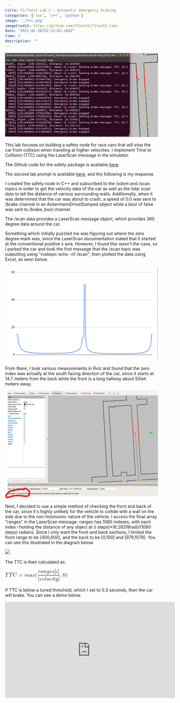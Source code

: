 ```yaml
---
title: F1/Tenth Lab 2 - Automatic Emergency Braking
categories: ['ros', 'c++', 'python']
image: './ttc.png'
imageCredit: https://github.com/f1tenth/f1tenth_labs
date: "2021-01-26T22:12:03.284Z"
time: 5
description: ""
---
```


![alt text](./ttc.png)

This lab focuses on building a safety node for race cars that will stop the car from collision when traveling at higher velocities. I implement Time to Collision (TTC) using the LaserScan message in the simulator.

The Github code for the safety package is available <a href="https://github.com/wesleyyee1996/f1tenth_labs/tree/master/src/safety">here</a>.

The second lab prompt is available <a href="https://f1tenth-coursekit.readthedocs.io/en/stable/assignments/labs/lab2.html">here</a>, and the following is my response. 

I created the safety node in C++ and subscribed to the /odom and /scan topics in order to get the velocity data of the car as well as the lidar scan data to tell the distance of various surrounding walls. Additionally, when it was determined that the car was about to crash, a speed of 0.0 was sent to /brake channel in an AckermannDriveStamped object while a bool of false was sent to /brake\_bool channel.

The /scan data provides a LaserScan message object, which provides 360 degree data around the car. 

Something which initially puzzled me was figuring out where the zero degree mark was, since the LaserScan documentation stated that it started at the conventional positive x axis. However, I found this wasn't the case, so I parked the car and took the first message that the /scan topic was outputting using "rostopic echo -n1 /scan", then plotted the data using Excel, as seen below.

![alt text](./lidar_plot.png)

From there, I took various measurements in Rviz and found that the zero index was actually at the south facing direction of the car, since it starts at 14.7 meters from the back while the front is a long hallway about 50ish meters away.

![alt text](./measurement.png)

Next, I decided to use a simple method of checking the front and back of the car, since it's highly unlikely for the vehicle to collide with a wall on the side due to the non-holonomic nature of the vehicle. I access the float array "ranges" in the LaserScan message. ranges has 1080 indexes, with each index i holding the distance of any object at (i steps)*(6.28319rad)/(1080 steps) radians. Since I only want the front and back sections, I limited the front range to be [400,600], and the back to be [0,100] and [979,1079]. You can see this illustrated in the diagram below.

<img src="https://s3.us-east-2.amazonaws.com/wesleyyee.com/Media/lab2.webp" width="50%">

The TTC is then calculated as:

![alt text](./ttc.gif)

If TTC is below a tuned threshold, which I set to 0.3 seconds, then the car will brake. You can see a demo below.

<iframe width="560" height="315" src="https://www.youtube.com/embed/shFCuZ_6hIA" frameborder="0" allow="accelerometer; autoplay; clipboard-write; encrypted-media; gyroscope; picture-in-picture" allowfullscreen></iframe>


